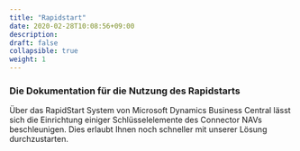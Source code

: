 ```yaml
---
title: "Rapidstart"
date: 2020-02-28T10:08:56+09:00
description: 
draft: false
collapsible: true
weight: 1
---
```


### Die Dokumentation für die Nutzung des Rapidstarts

Über das RapidStart System von Microsoft Dynamics Business Central lässt sich die Einrichtung einiger Schlüsselelemente des Connector NAVs beschleunigen. Dies erlaubt Ihnen noch schneller mit unserer Lösung durchzustarten.